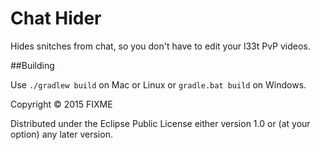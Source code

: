 # Chat Hider

Hides snitches from chat, so you don't have to edit your l33t PvP videos.

##Building

Use `./gradlew build` on Mac or Linux or `gradle.bat build` on Windows.

Copyright © 2015 FIXME

Distributed under the Eclipse Public License either version 1.0 or (at
your option) any later version.

